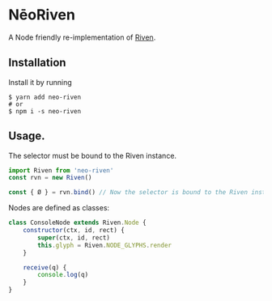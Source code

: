 # NēoRiven
A Node friendly re-implementation of [Riven](https://github.com/XXIIVV/Riven).

## Installation
Install it by running  
```shell
$ yarn add neo-riven
# or
$ npm i -s neo-riven
```

## Usage.
The selector must be bound to the Riven instance.
```javascript
import Riven from 'neo-riven'
const rvn = new Riven()

const { Ø } = rvn.bind() // Now the selector is bound to the Riven instance.
```

Nodes are defined as classes:
```js
class ConsoleNode extends Riven.Node {
	constructor(ctx, id, rect) {
		super(ctx, id, rect)
		this.glyph = Riven.NODE_GLYPHS.render
	}

	receive(q) {
		console.log(q)
	}
}
```

